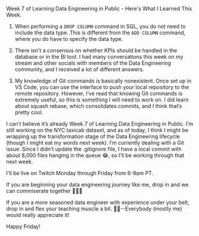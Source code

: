 Week 7 of Learning Data Engineering in Public - Here's What I Learned This Week.

1. When performing a `DROP COLUMN` command in SQL, you do not need to include the data type. This is different from the `ADD COLUMN` command, where you do have to specify the data type.

2. There isn't a consensus on whether KPIs should be handled in the database or in the BI tool. I had many conversations this week on my stream and other socials with members of the Data Engineering community, and I received a lot of different answers.

3. My knowledge of Git commands is basically nonexistent. Once set up in VS Code, you can use the interface to push your local repository to the remote repository. However, I’ve read that knowing Git commands is extremely useful, so this is something I will need to work on. I did learn about squash rebase, which consolidates commits, and I think that’s pretty cool.

I can’t believe it’s already Week 7 of Learning Data Engineering in Public. I’m still working on the NYC taxicab dataset, and as of today, I think I might be wrapping up the transformation stage of the Data Engineering lifecycle (though I might eat my words next week). I’m currently dealing with a Git issue. Since I didn’t update the .gitignore file, I have a local commit with about 8,000 files hanging in the queue 😂, so I’ll be working through that next week.

I'll be live on Twitch Monday through Friday from 6-9am PT.

If you are beginning your data engineering journey like me, drop in and we can commiserate together 🧑🏾‍💻

If you are a more seasoned data engineer with experience under your belt, drop in and flex your teaching muscle a bit. 💪🏿--Everybody (mostly me) would really appreciate it!

Happy Friday!